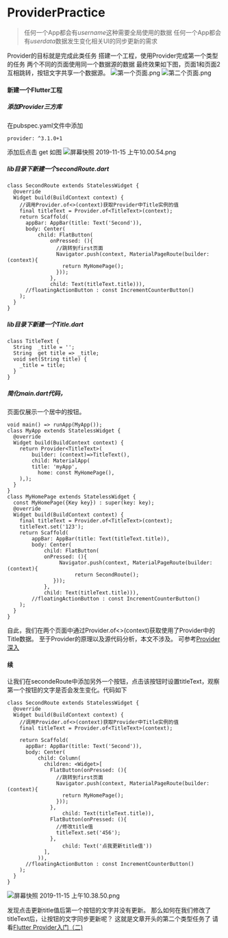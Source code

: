 # ProviderPractice
>任何一个App都会有*username*这种需要全局使用的数据
任何一个App都会有*userdata*数据发生变化相关UI的同步更新的需求

Provider的目标就是完成此类任务
搭建一个工程，使用Provider完成第一个类型的任务
两个不同的页面使用同一个数据源的数据
最终效果如下图，页面1和页面2互相跳转，按钮文字共享一个数据源。
![第一个页面.png](https://upload-images.jianshu.io/upload_images/5318664-48aba186b182d83f.png?imageMogr2/auto-orient/strip%7CimageView2/2/w/240)
![第二个页面.png](https://upload-images.jianshu.io/upload_images/5318664-def5e60707f6e490.png?imageMogr2/auto-orient/strip%7CimageView2/2/w/240)

#### 新建一个Flutter工程
##### 添加Provider三方库
在pubspec.yaml文件中添加
```
provider: ^3.1.0+1
```
添加后点击 get
如图
![屏幕快照 2019-11-15 上午10.00.54.png](https://upload-images.jianshu.io/upload_images/5318664-b0ff9a74a41f3971.png?imageMogr2/auto-orient/strip%7CimageView2/2/w/1240)
##### lib目录下新建一个secondRoute.dart
```
class SecondRoute extends StatelessWidget {
  @override
  Widget build(BuildContext context) {
    //调用Provider.of<>(context)获取Provider中Title实例的值
    final titleText = Provider.of<TitleText>(context);
    return Scaffold(
      appBar: AppBar(title: Text('Second')),
      body: Center(
          child: FlatButton(
              onPressed: (){
                //跳转到first页面
                Navigator.push(context, MaterialPageRoute(builder: (context){
                  return MyHomePage();
                }));
              },
              child: Text(titleText.title))),
      //floatingActionButton : const IncrementCounterButton()
    );
  }
}
```
##### lib目录下新建一个Title.dart
```
class TitleText {
  String  _title = '';
  String  get title => _title;
  void set(String title) {
    _title = title;
  }
}
```
##### 简化main.dart代码，
页面仅展示一个居中的按钮。
```
void main() => runApp(MyApp());
class MyApp extends StatelessWidget {
  @override
  Widget build(BuildContext context) {
    return Provider<TitleText>(
        builder: (context)=>TitleText(),
        child: MaterialApp(
        title: 'myApp',
          home: const MyHomePage(),
    ),);
  }
}
class MyHomePage extends StatelessWidget {
  const MyHomePage({Key key}) : super(key: key);
  @override
  Widget build(BuildContext context) {
    final titleText = Provider.of<TitleText>(context);
    titleText.set('123');
    return Scaffold(
        appBar: AppBar(title: Text(titleText.title)),
        body: Center(
            child: FlatButton(
            onPressed: (){
                 Navigator.push(context, MaterialPageRoute(builder: (context){
                      return SecondRoute();
               }));
            },
            child: Text(titleText.title))),
        //floatingActionButton : const IncrementCounterButton()
    );
  }
}
```
自此，我们在两个页面中通过Provider.of<>(context)获取使用了Provider中的Title数据。
至于Provider的原理以及源代码分析，本文不涉及。
可参考[Provider深入]()
#### 续
让我们在secondeRoute中添加另外一个按钮，点击该按钮时设置titleText，观察第一个按钮的文字是否会发生变化。代码如下
```
class SecondRoute extends StatelessWidget {
  @override
  Widget build(BuildContext context) {
    //调用Provider.of<>(context)获取Provider中Title实例的值
    final titleText = Provider.of<TitleText>(context);

    return Scaffold(
      appBar: AppBar(title: Text('Second')),
      body: Center(
          child: Column(
            children: <Widget>[
              FlatButton(onPressed: (){
                //跳转到first页面
                Navigator.push(context, MaterialPageRoute(builder: (context){
                  return MyHomePage();
                }));
              },
                  child: Text(titleText.title)),
              FlatButton(onPressed: (){
                //修改title值
                titleText.set('456');
              },
                  child: Text('点我更新title值'))
            ],
          )),
      //floatingActionButton : const IncrementCounterButton()
    );
  }
}
```
![屏幕快照 2019-11-15 上午10.38.50.png](https://upload-images.jianshu.io/upload_images/5318664-bff823f2e9f94c80.png?imageMogr2/auto-orient/strip%7CimageView2/2/w/240)

发现点击更新title值后第一个按钮的文字并没有更新。
那么如何在我们修改了titleText后，让按钮的文字同步更新呢？
这就是文章开头的第二个类型任务了
请看[Flutter Provider入门（二)](https://www.jianshu.com/p/7d55655cfb89)



